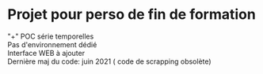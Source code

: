 # Projet pour perso de fin de formation  
"+" POC série temporelles  
Pas d'environnement dédié  
Interface WEB à ajouter  
Dernière maj du code: juin 2021 ( code de scrapping obsolète) 
